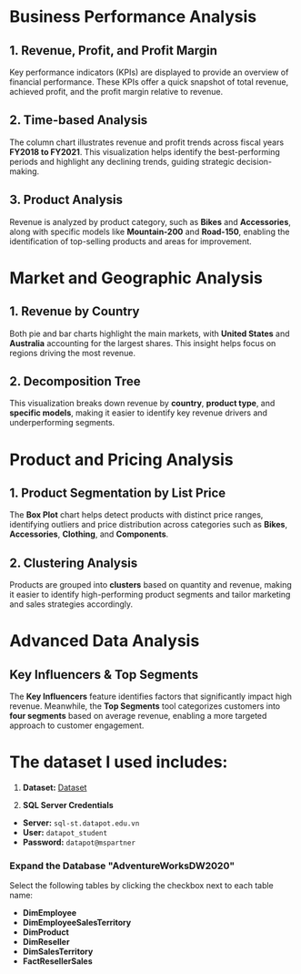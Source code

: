 # Business Performance Analysis

## 1. Revenue, Profit, and Profit Margin
Key performance indicators (KPIs) are displayed to provide an overview of financial performance. These KPIs offer a quick snapshot of total revenue, achieved profit, and the profit margin relative to revenue.

## 2. Time-based Analysis
The column chart illustrates revenue and profit trends across fiscal years **FY2018 to FY2021**. This visualization helps identify the best-performing periods and highlight any declining trends, guiding strategic decision-making.

## 3. Product Analysis
Revenue is analyzed by product category, such as **Bikes** and **Accessories**, along with specific models like **Mountain-200** and **Road-150**, enabling the identification of top-selling products and areas for improvement.


# Market and Geographic Analysis

## 1. Revenue by Country
Both pie and bar charts highlight the main markets, with **United States** and **Australia** accounting for the largest shares. This insight helps focus on regions driving the most revenue.

## 2. Decomposition Tree
This visualization breaks down revenue by **country**, **product type**, and **specific models**, making it easier to identify key revenue drivers and underperforming segments.


# Product and Pricing Analysis

## 1. Product Segmentation by List Price
The **Box Plot** chart helps detect products with distinct price ranges, identifying outliers and price distribution across categories such as **Bikes**, **Accessories**, **Clothing**, and **Components**.

## 2. Clustering Analysis
Products are grouped into **clusters** based on quantity and revenue, making it easier to identify high-performing product segments and tailor marketing and sales strategies accordingly.


# Advanced Data Analysis

##  Key Influencers & Top Segments
The **Key Influencers** feature identifies factors that significantly impact high revenue. Meanwhile, the **Top Segments** tool categorizes customers into **four segments** based on average revenue, enabling a more targeted approach to customer engagement.
# The dataset I used includes:

1. **Dataset:** [Dataset](https://drive.google.com/drive/folders/19_LGryVTOT9g75ZB59dYx-pt-EJF3DSi?usp=sharing)

2. **SQL Server Credentials**

- **Server:** `sql-st.datapot.edu.vn`  
- **User:** `datapot_student`  
- **Password:** `datapot@mspartner`

### Expand the Database "AdventureWorksDW2020"

Select the following tables by clicking the checkbox next to each table name:

- **DimEmployee**  
- **DimEmployeeSalesTerritory**  
- **DimProduct**  
- **DimReseller**  
- **DimSalesTerritory**  
- **FactResellerSales**

